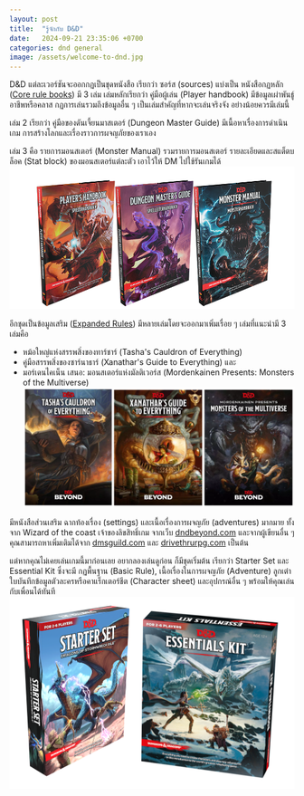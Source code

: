 ```yaml
---
layout: post
title:  "รู้จักกับ D&D"
date:   2024-09-21 23:35:06 +0700
categories: dnd general
image: /assets/welcome-to-dnd.jpg
---
```


D&D แต่ละเวอร์ชันจะออกกฏเป็นชุดหนังสือ เรียกว่า ซอร์ส (sources) แบ่งเป็น หนังสือกฏหลัก ([Core rule books](https://marketplace.dndbeyond.com/core-rules)) มี 3 เล่ม เล่มหลักเรียกว่า คู่มือผู้เล่น (Player handbook) มีข้อมูลเผ่าพันธู์ อาชีพหรือคลาส กฏการเล่นรวมถึงข้อมูลอื่น ๆ เป็นเล่มสำคัญที่หากจะเล่นจริงจัง อย่างน้อยควรมีเล่มนี้

เล่ม 2 เรียกว่า คู่มือของดันเจี้ยนมาสเตอร์ (Dungeon Master Guide) มีเนื้อหาเรื่องการดำเนินเกม การสร้างโลกและเรื่องราวการผจญภัยของเราเอง

เล่ม 3 คือ รายการมอนสเตอร์ (Monster Manual) รวมรายการมอนสเตอร์ รายละเอียดและสแต็ตบล็อค (Stat block) ของมอนสเตอร์แต่ละตัว เอาไว้ให้ DM ไปใช้รันเกมได้
![Core Rule Book](/assets/core-rule-book.png)

อีกชุดเป็นข้อมูลเสริม ([Expanded Rules](https://marketplace.dndbeyond.com/expanded-rules)) มีหลายเล่มโดยจะออกมาเพิ่มเรื่อย ๆ เล่มที่แนะนำมี 3 เล่มคือ

- หม้อใหญ่แห่งสรรพสิ่งของทาร์ชาร์ (Tasha's Cauldron of Everything)
- คู่มือสรรพสิ่งของซาร์นาธาร์ (Xanathar's Guide to Everything) และ
- มอร์เดนไคเน็น เสนอ: มอนสเตอร์แห่งมัลติเวอร์ส (Mordenkainen Presents: Monsters of the Multiverse)
  ![Expaned Rules](/assets/expand-set.png)

มีหนังสือส่วนเสริม ฉากท้องเรื่อง (settings) และเนื้อเรื่องการผจญภัย (adventures) มากมาย ทั้งจาก Wizard of the coast เจ้าของลิขสิทธิ์เกม จากเว็บ [dndbeyond.com](https://dndbeyond.com) และจากผู้เขียนอื่น ๆ คุณสามารถหาเพิ่มเติมได้จาก [dmsguild.com](https://dmsguild.com) และ [drivethrurpg.com](https://drivethrurpg.com) เป็นต้น

แต่หากคุณไม่เคยเล่นเกมนี้มาก่อนเลย อยากลองเล่นดูก่อน ก็มีชุดเริ่มต้น เรียกว่า Starter Set และ Essential Kit ซึ่งจะมี กฏพื้นฐาน (Basic Rule), เนื้อเรื่องในการผจญภัย (Adventure) ลูกเต๋า ใบบันทึกข้อมูลตัวละครหรือคาแร็กเตอร์ชีต (Character sheet) และอุปกรณ์อื่น ๆ พร้อมให้คุณเล่นกับเพื่อนได้ทันที
![Starter Set & Essentials Kit](/assets/starter-set.png)
